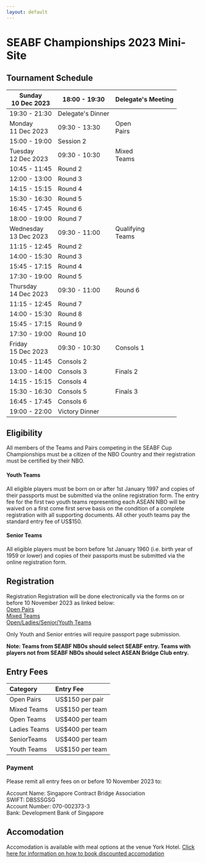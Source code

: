```yaml
---
layout: default
---
```

# SEABF Championships 2023 Mini-Site


## Tournament Schedule

| Sunday<br>10 Dec 2023    | 18:00 - 19:30     | Delegate's Meeting  |
| ------------------------ | ----------------- | ------------------- |
| 19:30 - 21:30            | Delegate's Dinner |
| Monday<br>11 Dec 2023    | 09:30 - 13:30     | Open<br>Pairs       | Session 1 |
| 15:00 - 19:00            | Session 2         |
| Tuesday<br>12 Dec 2023   | 09:30 - 10:30     | Mixed<br>Teams      | Round 1 |
| 10:45 - 11:45            | Round 2           |
| 12:00 - 13:00            | Round 3           |
| 14:15 - 15:15            | Round 4           |
| 15:30 - 16:30            | Round 5           |
| 16:45 - 17:45            | Round 6           |
| 18:00 - 19:00            | Round 7           |
| Wednesday<br>13 Dec 2023 | 09:30 - 11:00     | Qualifying<br>Teams | Round 1 |
| 11:15 - 12:45            | Round 2           |
| 14:00 - 15:30            | Round 3           |
| 15:45 - 17:15            | Round 4           |
| 17:30 - 19:00            | Round 5           |
| Thursday<br>14 Dec 2023  | 09:30 - 11:00     | Round 6             |
| 11:15 - 12:45            | Round 7           |
| 14:00 - 15:30            | Round 8           |
| 15:45 - 17:15            | Round 9           |
| 17:30 - 19:00            | Round 10          |
| Friday<br>15 Dec 2023    | 09:30 - 10:30     | Consols 1           | Finals 1 |
| 10:45 - 11:45            | Consols 2         |
| 13:00 - 14:00            | Consols 3         | Finals 2            |
| 14:15 - 15:15            | Consols 4         |
| 15:30 - 16:30            | Consols 5         | Finals 3            |
| 16:45 - 17:45            | Consols 6         |
| 19:00 - 22:00            | Victory Dinner    |

## Eligibility

All members of the Teams and Pairs competing in the SEABF Cup Championships must be a citizen of the NBO Country and their registration must be certified by their NBO.

#### Youth Teams

All eligible players must be born on or after 1st January 1997 and copies of their passports must be submitted via the online registration form. The entry fee for the first two youth teams representing each ASEAN NBO will be waived on a first come first serve basis on the condition of a complete registration with all supporting documents. All other youth teams pay the standard entry fee of US$150.

#### Senior Teams

All eligible players must be born before 1st January 1960 (i.e. birth year of 1959 or lower) and copies of their passports must be submitted via the online registration form.

## Registration

Registration
Registration will be done electronically via the forms on or before 10 November 2023 as linked below: \
[Open Pairs](https://forms.gle/Lf9r7sWh9KFn1dyV6) \
[Mixed Teams](https://forms.gle/HMCZBwojVTJs1iSW8) \
[Open/Ladies/Senior/Youth Teams](https://forms.gle/aJVzpizdsha8ezX57)

Only Youth and Senior entries will require passport page submission.

**Note: Teams from SEABF NBOs should select SEABF entry. Teams with players not from SEABF NBOs should select ASEAN Bridge Club entry.**

## Entry Fees

| Category     | Entry Fee       |
|:-------------|:----------------|
| Open Pairs   | US$150 per pair |
| Mixed Teams  | US$150 per team | 
| Open Teams   | US$400 per team | 
| Ladies Teams | US$400 per team | 
| SeniorTeams  | US$400 per team | 
| Youth Teams  | US$150 per team |

### Payment

Please remit all entry fees on or before 10 November 2023 to:

Account Name:	Singapore Contract Bridge Association \
SWIFT: DBSSSGSG \
Account Number:	070-002373-3 \
Bank:	Development Bank of Singapore

## Accomodation

Accomodation is available with meal options at the venue York Hotel. [Click here for information on how to book discounted accomodation](SEABF_2023_Accomodation_Guide.pdf)
